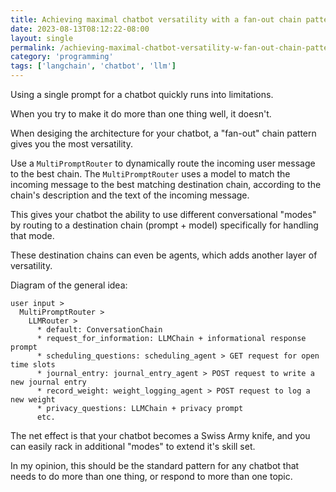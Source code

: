 ```yaml
---
title: Achieving maximal chatbot versatility with a fan-out chain pattern in LangChain
date: 2023-08-13T08:12:22-08:00
layout: single
permalink: /achieving-maximal-chatbot-versatility-w-fan-out-chain-pattern-in-langchain/
category: 'programming'
tags: ['langchain', 'chatbot', 'llm']
---
```


Using a single prompt for a chatbot quickly runs into limitations.

When you try to make it do more than one thing well, it doesn't.

When desiging the architecture for your chatbot, a "fan-out" chain pattern gives you the most versatility.

Use a `MultiPromptRouter` to dynamically route the incoming user message to the best chain. The `MultiPromptRouter` uses a model to match the incoming message to the best matching destination chain, according to the chain's description and the text of the incoming message.

This gives your chatbot the ability to use different conversational "modes" by routing to a destination chain (prompt + model) specifically for handling that mode.

These destination chains can even be agents, which adds another layer of versatility.

Diagram of the general idea:

```
user input > 
  MultiPromptRouter > 
    LLMRouter >
      * default: ConversationChain 
      * request_for_information: LLMChain + informational response prompt
      * scheduling_questions: scheduling_agent > GET request for open time slots
      * journal_entry: journal_entry_agent > POST request to write a new journal entry
      * record_weight: weight_logging_agent > POST request to log a new weight
      * privacy_questions: LLMChain + privacy prompt
      etc.
```

The net effect is that your chatbot becomes a Swiss Army knife, and you can easily rack in additional "modes" to extend it's skill set.

In my opinion, this should be the standard pattern for any chatbot that needs to do more than one thing, or respond to more than one topic.
